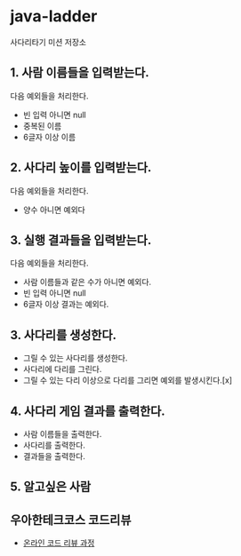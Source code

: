 # java-ladder
사다리타기 미션 저장소

## 1. 사람 이름들을 입력받는다.
다음 예외들을 처리한다.
- 빈 입력 아니면 null
- 중복된 이름
- 6글자 이상 이름

## 2. 사다리 높이를 입력받는다.
다음 예외들을 처리한다.
- 양수 아니면 예외다

## 3. 실행 결과들을 입력받는다.
다음 예외들을 처리한다.
- 사람 이름들과 같은 수가 아니면 예외다.
- 빈 입력 아니면 null
- 6글자 이상 결과는 예외다.

## 3. 사다리를 생성한다.
- 그릴 수 있는 사다리를 생성한다.
- 사다리에 다리를 그린다.
- 그릴 수 있는 다리 이상으로 다리를 그리면 예외를 발생시킨다.[x]


## 4. 사다리 게임 결과를 출력한다.
- 사람 이름들을 출력한다.
- 사다리를 출력한다.
- 결과들을 출력한다.

## 5. 알고싶은 사람



## 우아한테크코스 코드리뷰
* [온라인 코드 리뷰 과정](https://github.com/woowacourse/woowacourse-docs/blob/master/maincourse/README.md)